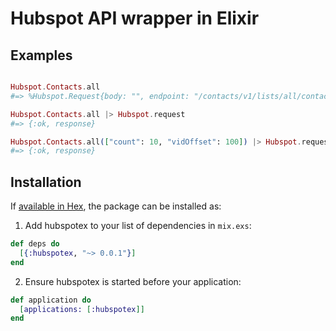 # Hubspot API wrapper in Elixir

## Examples

```elixir

Hubspot.Contacts.all
#=> %Hubspot.Request{body: "", endpoint: "/contacts/v1/lists/all/contacts/all", method: :get, query: []}

Hubspot.Contacts.all |> Hubspot.request
#=> {:ok, response}

Hubspot.Contacts.all(["count": 10, "vidOffset": 100]) |> Hubspot.request
#=> {:ok, response}
```

## Installation

If [available in Hex](https://hex.pm/docs/publish), the package can be installed as:

  1. Add hubspotex to your list of dependencies in `mix.exs`:
  ```elixir
  def deps do
    [{:hubspotex, "~> 0.0.1"}]
  end
  ```

  2. Ensure hubspotex is started before your application:
  ``` elixir
  def application do
    [applications: [:hubspotex]]
  end
  ```
